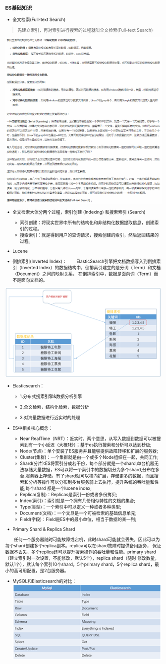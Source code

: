 ### ES基础知识

* 全文检索(Full-text Search)
> 先建立索引，再对索引进行搜索的过程就叫全文检索(Full-text Search) 

![全文检索的概念](./photos/concept/000.全文检索的概念.png)

* 全文检索大体分两个过程，索引创建 (Indexing) 和搜索索引 (Search) 
    * 索引创建：将现实世界中所有的结构化和非结构化数据提取信息，创建索引的过程。
    * 搜索索引：就是得到用户的查询请求，搜索创建的索引，然后返回结果的过程。
        
* Lucene

* 倒排索引(Inverted Index)：
　　ElasticSearch引擎把文档数据写入到倒排索引（Inverted Index）的数据结构中，倒排索引建立的是分词（Term）和文档（Document）之间的映射关系，
在倒排索引中，数据是面向词（Term）而不是面向文档的。

![倒排索引&用户查询过程的解析](./photos/concept/001.倒排索引&用户查询过程的解析.png)

* Elasticsearch：
    * 1.分布式搜索引擎&数据分析引擎
    
    * 2.全文检索，结构化检索，数据分析
    
    * 3.对海量数据进行近实时的处理
    
* ES中相关核心概念：
    * Near RealTime（NRT）：近实时，两个意思，从写入数据到数据可以被搜索到有一个小延迟（大概1秒）；基于es执行搜索和分析可以达到秒级;
    * Node(节点)：单个安装了ES服务并且能够提供故障转移和扩展的服务器;
    * Cluster(集群)：一个集群就是由一个或多个Node组织在一起，共同工作;
    * Shard(分片):ES将索引分成若干份，每个部分就是一个shard,单台机器无法存储大量数据，ES可以将一个索引中的数据切分为多个shard,分布在多台
    服务器上存储。有了shard就可以横向扩展，存储更多的数据，而且搜索和分析等操作可以分布到多台服务骑上去执行，提升系统的吞吐量和性能;每个shard
    都是一个lucene index;
    * Replica(复制)：Replicas是索引一份或者多份拷贝;
    * Index(索引)：索引就是一个拥有几份相似特性的文档的集合;
    * Type(类型)：一个索引中可以定义一种或者多种类型;
    * Document(文档)：一个文旦是一个可被检索的基础信息单元;
    * Field(字段)：Field是ES中的最小单位，相当于数据的某一列;
    
* Primary Shard & Replica Shard

　　任何一个服务器随时可能故障或宕机，此时shard可能就会丢失，因此可以为每个shard创建多个replica副本。replica可以在shard故障时提供备用服务，
保证数据不丢失，多个replica还可以提升搜索操作的吞吐量和性能。primary shard（建立索引时一次设置，不能修改，默认5个），replica shard（随时
修改数量，默认1个），默认每个索引10个shard，5个primary shard，5个replica shard，最小的高可用配置，是2台服务器。

* MySQL和Elasticsearch的对比：
![MySQL和ElasticSearch的对比](./photos/concept/002.MySQL和ElasticSearch的对比.png)